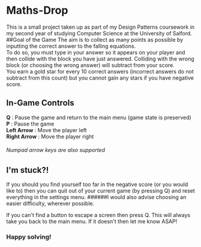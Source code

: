 # Maths-Drop
This is a small project taken up as part of my Design Patterns coursework in my second 
year of studying Computer Science at the University of Salford.
##Goal of the Game
The aim is to collect as many points as possible by inputting the correct answer to the 
falling equations. \
To do so, you must type in your answer so it appears on your player and then collide 
with the block you have just answered.  Colliding with the wrong block (or choosing
the wrong answer) will subtract from your score. \
You earn a gold star for every 10 correct answers (incorrect answers do not subtract from this 
count) but you cannot gain any stars if you have negative score.
## In-Game Controls
 **Q** : Pause the game and return to the main menu (game state is preserved) \
 **P** : Pause the game \
 **Left Arrow** : Move the player left \
 **Right Arrow** : Move the player right 
 ###### Numpad arrow keys are also supported

 ## I'm stuck?!
 If you should you find yourself too far in the negative score (or you would like to)
 then you can quit out of your current game (by pressing Q) and reset everything in 
 the settings menu. 
 ######I would also advise choosing an easier difficulty, wherever possible.
 
 If you can't find a button to escape a screen then press Q.  This will always take you 
 back to the main menu. If it doesn't then let me know ASAP!
 
 ### Happy solving! 
 
